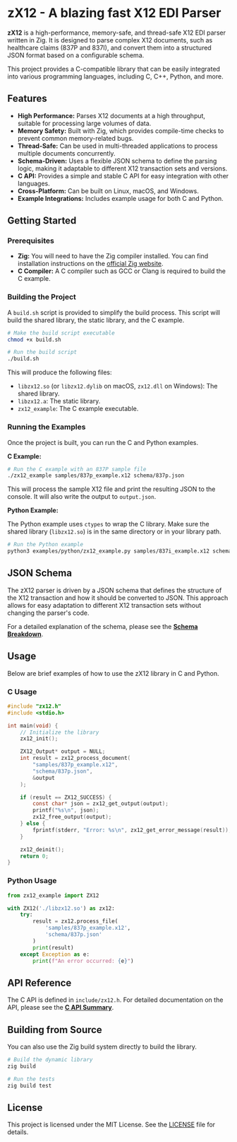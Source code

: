 # zX12 - A blazing fast X12 EDI Parser

**zX12** is a high-performance, memory-safe, and thread-safe X12 EDI parser written in Zig. It is designed to parse complex X12 documents, such as healthcare claims (837P and 837I), and convert them into a structured JSON format based on a configurable schema.

This project provides a C-compatible library that can be easily integrated into various programming languages, including C, C++, Python, and more.

## Features

- **High Performance:** Parses X12 documents at a high throughput, suitable for processing large volumes of data.
- **Memory Safety:** Built with Zig, which provides compile-time checks to prevent common memory-related bugs.
- **Thread-Safe:** Can be used in multi-threaded applications to process multiple documents concurrently.
- **Schema-Driven:** Uses a flexible JSON schema to define the parsing logic, making it adaptable to different X12 transaction sets and versions.
- **C API:** Provides a simple and stable C API for easy integration with other languages.
- **Cross-Platform:** Can be built on Linux, macOS, and Windows.
- **Example Integrations:** Includes example usage for both C and Python.

## Getting Started

### Prerequisites

- **Zig:** You will need to have the Zig compiler installed. You can find installation instructions on the [official Zig website](https://ziglang.org/learn/getting-started/).
- **C Compiler:** A C compiler such as GCC or Clang is required to build the C example.

### Building the Project

A `build.sh` script is provided to simplify the build process. This script will build the shared library, the static library, and the C example.

```bash
# Make the build script executable
chmod +x build.sh

# Run the build script
./build.sh
```

This will produce the following files:

- `libzx12.so` (or `libzx12.dylib` on macOS, `zx12.dll` on Windows): The shared library.
- `libzx12.a`: The static library.
- `zx12_example`: The C example executable.

### Running the Examples

Once the project is built, you can run the C and Python examples.

**C Example:**

```bash
# Run the C example with an 837P sample file
./zx12_example samples/837p_example.x12 schema/837p.json
```

This will process the sample X12 file and print the resulting JSON to the console. It will also write the output to `output.json`.

**Python Example:**

The Python example uses `ctypes` to wrap the C library. Make sure the shared library (`libzx12.so`) is in the same directory or in your library path.

```bash
# Run the Python example
python3 examples/python/zx12_example.py samples/837i_example.x12 schema/837i.json
```

## JSON Schema

The zX12 parser is driven by a JSON schema that defines the structure of the X12 transaction and how it should be converted to JSON. This approach allows for easy adaptation to different X12 transaction sets without changing the parser's code.

For a detailed explanation of the schema, please see the **[Schema Breakdown](schema/SCHEMA.md)**.

## Usage

Below are brief examples of how to use the zX12 library in C and Python.

### C Usage

```c
#include "zx12.h"
#include <stdio.h>

int main(void) {
    // Initialize the library
    zx12_init();

    ZX12_Output* output = NULL;
    int result = zx12_process_document(
        "samples/837p_example.x12",
        "schema/837p.json",
        &output
    );

    if (result == ZX12_SUCCESS) {
        const char* json = zx12_get_output(output);
        printf("%s\n", json);
        zx12_free_output(output);
    } else {
        fprintf(stderr, "Error: %s\n", zx12_get_error_message(result));
    }

    zx12_deinit();
    return 0;
}
```

### Python Usage

```python
from zx12_example import ZX12

with ZX12('./libzx12.so') as zx12:
    try:
        result = zx12.process_file(
            'samples/837p_example.x12',
            'schema/837p.json'
        )
        print(result)
    except Exception as e:
        print(f"An error occurred: {e}")
```

## API Reference

The C API is defined in `include/zx12.h`. For detailed documentation on the API, please see the **[C API Summary](docs/C_API_SUMMARY.md)**.

## Building from Source

You can also use the Zig build system directly to build the library.

```bash
# Build the dynamic library
zig build

# Run the tests
zig build test
```

## License

This project is licensed under the MIT License. See the [LICENSE](LICENSE) file for details.
